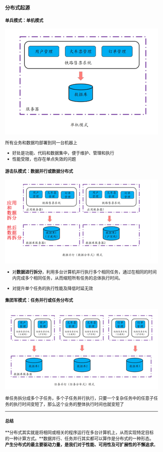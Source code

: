 ### 分布式起源

#### 单兵模式：单机模式

<img src="01_分布式缘何而起：从单兵，到游击队，到集团军.assets/image-20230307213021858.png" alt="image-20230307213021858" style="zoom:80%;" />

所有业务和数据均部署到同一台机器上

* 好处是功能、代码和数据集中，便于维护、管理和执行
* 性能受限，也存在单点失效的问题

#### 游击队模式：数据并行或数据分布式

<img src="01_分布式缘何而起：从单兵，到游击队，到集团军.assets/image-20230307213136898.png" alt="image-20230307213136898" style="zoom:80%;" />

* 对**数据进行拆分**，利用多台计算机并行执行多个相同任务，通过在相同的时间内完成多个相同任务，从而缩短所有任务的总体执行时间。

* 对提升单个任务的执行性能及降低时延无效

#### 集团军模式：任务并行或任务分布式

<img src="01_分布式缘何而起：从单兵，到游击队，到集团军.assets/image-20230307213204298.png" alt="image-20230307213204298" style="zoom:80%;" />

单任务拆分成多个子任务，多个子任务并行执行，只要一个复杂任务中的任意子任务的执行时间变短了，那么这个业务的整体执行时间也就变短了

---

#### 总结

**分布式其实就是将相同或相关的程序运行在多台计算机上，从而实现特定目标的一种计算方式。**数据并行、任务并行其实都可以算作是分布式的一种形态。**产生分布式的最主要驱动力量，是我们对于性能、可用性及可扩展性的不懈追求**。


















